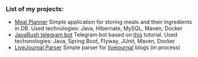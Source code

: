 ### List of my projects:
* [Meal Planner](https://github.com/luchbheag/meal-planner) Simple application for storing meals and their ingredients in DB. Used technologies: Java, Hibernate, MySQL, Maven, Docker
* [JavaRush telegram bot](https://github.com/luchbheag/javarush-telegrambot) Telegram bot based on [this](https://javarush.com/groups/posts/2935-java-proekt-ot-a-do-ja-pishem-realjhnihy-proekt-dlja-portfolio) tutorial. Used techonologies: Java, Spring Boot, Flyway, JUnit, Maven, Docker
* [LiveJournal Parser](https://github.com/luchbheag/livejournal-parser) Simple parser for [livejournal](https://www.livejournal.com/) blogs (in process)

<!--
**luchbheag/luchbheag** is a ✨ _special_ ✨ repository because its `README.md` (this file) appears on your GitHub profile.

Here are some ideas to get you started:

- 🔭 I’m currently working on ...
- 🌱 I’m currently learning ...
- 👯 I’m looking to collaborate on ...
- 🤔 I’m looking for help with ...
- 💬 Ask me about ...
- 📫 How to reach me: ...
- 😄 Pronouns: ...
- ⚡ Fun fact: ...
-->
